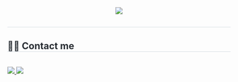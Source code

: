 <div align= "center">
    <img src="https://capsule-render.vercel.app/api?type=waving&color=auto&height=180&text=Welcome%20to%20my%20page!&animation=twinkling&fontColor=ffffff&fontSize=70" />
    </div>
    <div style="text-align: left;"> 
    <h2 style="border-bottom: 1px solid #d8dee4; color: #282d33;">  </h2>  
    <div style="font-weight: 700; font-size: 15px; text-align: left; color: #282d33;">  </div> 
    </div>
    <div style="text-align: left;">
    <h2 style="border-bottom: 1px solid #d8dee4; color: #282d33;"> 🧑‍💻 Contact me </h2> <br> 
    <div style="text-align: left;"> <a href=https://www.notion.so/Yeonsik-Park-160b39a2b8b8807c942fe37e03a77530?pvs=4> <img src="https://img.shields.io/badge/Notion-000000?style=for-the-badge&logo=Notion&logoColor=white&link=https://www.notion.so/Yeonsik-Park-160b39a2b8b8807c942fe37e03a77530?pvs=4"> </a>
         <a href=mailto:https://workspace.google.com/intl/ko/gmail/> <img src="https://img.shields.io/badge/Gmail-EA4335?style=for-the-badge&logo=Gmail&logoColor=white&link=mailto:https://workspace.google.com/intl/ko/gmail/"> </a>
          </div>  <br> 
    <div style="text-align: left;">  </div> 
    </div>
    
